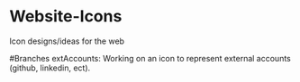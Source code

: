 # Website-Icons
Icon designs/ideas for the web

#Branches 
extAccounts: Working on an icon to represent external accounts (github, linkedin, ect).